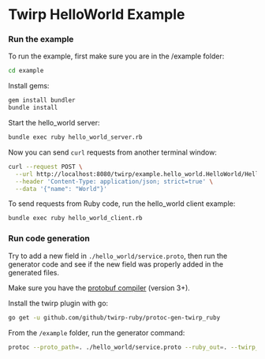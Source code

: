 # Twirp HelloWorld Example

### Run the example

To run the example, first make sure you are in the /example folder:
```sh
cd example
```

Install gems:
```sh
gem install bundler
bundle install
```

Start the hello_world server:
```sh
bundle exec ruby hello_world_server.rb
```

Now you can send `curl` requests from another terminal window:
```sh
curl --request POST \
  --url http://localhost:8080/twirp/example.hello_world.HelloWorld/Hello \
  --header 'Content-Type: application/json; strict=true' \
  --data '{"name": "World"}'
```

To send requests from Ruby code, run the hello_world client example:
```sh
bundle exec ruby hello_world_client.rb
```

### Run code generation

Try to add a new field in `./hello_world/service.proto`, then run the generator code and see if the new field was properly added in the generated files.

Make sure you have the [protobuf compiler](https://github.com/golang/protobuf) (version 3+).

Install the twirp plugin with go:
```sh
go get -u github.com/github/twirp-ruby/protoc-gen-twirp_ruby
```

From the `/example` folder, run the generator command:
```sh
protoc --proto_path=. ./hello_world/service.proto --ruby_out=. --twirp_ruby_out=.
```
